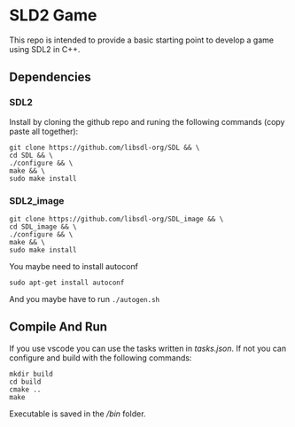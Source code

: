 # SLD2 Game
This repo is intended to provide a basic starting point to develop a game using SDL2 in C++.

## Dependencies

### SDL2
Install by cloning the github repo and runing the following commands (copy paste all together):

```
git clone https://github.com/libsdl-org/SDL && \
cd SDL && \
./configure && \
make && \
sudo make install 
```

### SDL2_image

```
git clone https://github.com/libsdl-org/SDL_image && \
cd SDL_image && \
./configure && \
make && \
sudo make install 
```

You maybe need to install autoconf

```
sudo apt-get install autoconf
```

And you maybe have to run `./autogen.sh`

## Compile And Run

If you use vscode you can use the tasks written in *tasks.json*. If not you can configure and build with the following commands:

```
mkdir build
cd build
cmake ..
make
```

Executable is saved in the */bin* folder.
